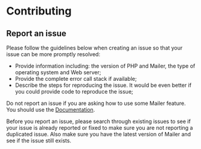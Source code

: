 Contributing
============
Report an issue
---------------
Please follow the guidelines below when creating an issue so that your issue can be more promptly resolved:
* Provide information including: the version of PHP and Mailer, the type of operating system and Web server;
* Provide the complete error call stack if available;
* Describe the steps for reproducing the issue. It would be even better if you could provide code to reproduce the issue;

Do not report an issue if you are asking how to use some Mailer feature. You should use the [Documentation](/README.md).

Before you report an issue, please search through existing issues to see if your issue is already reported or fixed to make sure you are not reporting a duplicated issue. Also make sure you have the latest version of Mailer and see if the issue still exists.